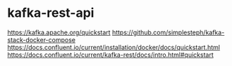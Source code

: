 # kafka-rest-api

https://kafka.apache.org/quickstart
https://github.com/simplesteph/kafka-stack-docker-compose
https://docs.confluent.io/current/installation/docker/docs/quickstart.html
https://docs.confluent.io/current/kafka-rest/docs/intro.html#quickstart
